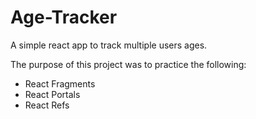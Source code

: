 ﻿# Age-Tracker
 
A simple react app to track multiple users ages.

The purpose of this project was to practice the following:

* React Fragments
* React Portals
* React Refs
